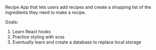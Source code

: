 Recipe App that lets users add recipes and create a shopping list of the ingredients
they need to make a recipe.

Goals:
1) Learn React hooks
2) Practice styling with scss
3) Eventually learn and create a database to replace local storage